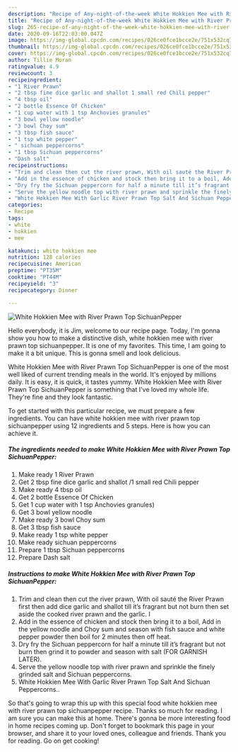 ```yaml
---
description: "Recipe of Any-night-of-the-week White Hokkien Mee with River Prawn Top SichuanPepper"
title: "Recipe of Any-night-of-the-week White Hokkien Mee with River Prawn Top SichuanPepper"
slug: 265-recipe-of-any-night-of-the-week-white-hokkien-mee-with-river-prawn-top-sichuanpepper
date: 2020-09-16T22:03:00.047Z
image: https://img-global.cpcdn.com/recipes/026ce0fce1bcce2e/751x532cq70/white-hokkien-mee-with-river-prawn-top-sichuanpepper-recipe-main-photo.jpg
thumbnail: https://img-global.cpcdn.com/recipes/026ce0fce1bcce2e/751x532cq70/white-hokkien-mee-with-river-prawn-top-sichuanpepper-recipe-main-photo.jpg
cover: https://img-global.cpcdn.com/recipes/026ce0fce1bcce2e/751x532cq70/white-hokkien-mee-with-river-prawn-top-sichuanpepper-recipe-main-photo.jpg
author: Tillie Moran
ratingvalue: 4.9
reviewcount: 3
recipeingredient:
- "1 River Prawn"
- "2 tbsp fine dice garlic and shallot 1 small red Chili pepper"
- "4 tbsp oil"
- "2 bottle Essence Of Chicken"
- "1 cup water with 1 tsp Anchovies granules"
- "3 bowl yellow noodle"
- "3 bowl Choy sum"
- "3 tbsp fish sauce"
- "1 tsp white pepper"
- " sichuan peppercorns"
- "1 tbsp Sichuan peppercorns"
- "Dash salt"
recipeinstructions:
- "Trim and clean then cut the river prawn, With oil sauté the River Prawn first then add dice garlic and shallot till it’s fragrant but not burn then set aside the cooked river prawn and the garlic. I"
- "Add in the essence of chicken and stock then bring it to a boil, Add in the yellow noodle and Choy sum and season with fish sauce and white pepper powder then boil for 2 minutes then off heat."
- "Dry fry the Sichuan peppercorn for half a minute till it’s fragrant but not burn then grind it to powder and season with salt (FOR GARNISH LATER)."
- "Serve the yellow noodle top with river prawn and sprinkle the finely grinded salt and Sichuan peppercorns."
- "White Hokkien Mee With Garlic River Prawn Top Salt And Sichuan Peppercorns.."
categories:
- Recipe
tags:
- white
- hokkien
- mee

katakunci: white hokkien mee 
nutrition: 128 calories
recipecuisine: American
preptime: "PT35M"
cooktime: "PT44M"
recipeyield: "3"
recipecategory: Dinner

---
```



![White Hokkien Mee with River Prawn Top SichuanPepper](https://img-global.cpcdn.com/recipes/026ce0fce1bcce2e/751x532cq70/white-hokkien-mee-with-river-prawn-top-sichuanpepper-recipe-main-photo.jpg)

Hello everybody, it is Jim, welcome to our recipe page. Today, I'm gonna show you how to make a distinctive dish, white hokkien mee with river prawn top sichuanpepper. It is one of my favorites. This time, I am going to make it a bit unique. This is gonna smell and look delicious.

White Hokkien Mee with River Prawn Top SichuanPepper is one of the most well liked of current trending meals in the world. It's enjoyed by millions daily. It is easy, it is quick, it tastes yummy. White Hokkien Mee with River Prawn Top SichuanPepper is something that I've loved my whole life. They're fine and they look fantastic.




To get started with this particular recipe, we must prepare a few ingredients. You can have white hokkien mee with river prawn top sichuanpepper using 12 ingredients and 5 steps. Here is how you can achieve it.

<!--inarticleads1-->

##### The ingredients needed to make White Hokkien Mee with River Prawn Top SichuanPepper:

1. Make ready 1 River Prawn
1. Get 2 tbsp fine dice garlic and shallot /1 small red Chili pepper
1. Make ready 4 tbsp oil
1. Get 2 bottle Essence Of Chicken
1. Get 1 cup water with 1 tsp Anchovies granules)
1. Get 3 bowl yellow noodle
1. Make ready 3 bowl Choy sum
1. Get 3 tbsp fish sauce
1. Make ready 1 tsp white pepper
1. Make ready  sichuan peppercorns
1. Prepare 1 tbsp Sichuan peppercorns
1. Prepare Dash salt




<!--inarticleads2-->

##### Instructions to make White Hokkien Mee with River Prawn Top SichuanPepper:

1. Trim and clean then cut the river prawn, With oil sauté the River Prawn first then add dice garlic and shallot till it’s fragrant but not burn then set aside the cooked river prawn and the garlic. I
1. Add in the essence of chicken and stock then bring it to a boil, Add in the yellow noodle and Choy sum and season with fish sauce and white pepper powder then boil for 2 minutes then off heat.
1. Dry fry the Sichuan peppercorn for half a minute till it’s fragrant but not burn then grind it to powder and season with salt (FOR GARNISH LATER).
1. Serve the yellow noodle top with river prawn and sprinkle the finely grinded salt and Sichuan peppercorns.
1. White Hokkien Mee With Garlic River Prawn Top Salt And Sichuan Peppercorns..




So that's going to wrap this up with this special food white hokkien mee with river prawn top sichuanpepper recipe. Thanks so much for reading. I am sure you can make this at home. There's gonna be more interesting food in home recipes coming up. Don't forget to bookmark this page in your browser, and share it to your loved ones, colleague and friends. Thank you for reading. Go on get cooking!
